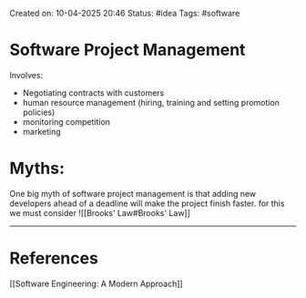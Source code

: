 Created on: 10-04-2025 20:46
Status: #idea
Tags: #software
# Software Project Management
Involves:
- Negotiating contracts with customers
- human resource management (hiring, training and setting promotion policies)
- monitoring competition
- marketing
# Myths:
One big myth of software project management is that adding new developers ahead of a deadline will make the project finish faster. for this we must consider ![[Brooks' Law#Brooks' Law]]




-----------------
# References
[[Software Engineering:  A Modern Approach]]